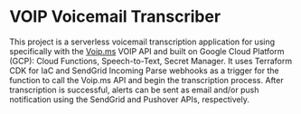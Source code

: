 # VOIP Voicemail Transcriber

This project is a serverless voicemail transcription application for using specifically with the [Voip.ms](https://voip.ms) VOIP API and built on Google Cloud Platform (GCP): Cloud Functions, Speech-to-Text, Secret Manager. It uses Terraform CDK for IaC and SendGrid Incoming Parse webhooks as a trigger for the function to call the Voip.ms API and begin the transcription process. After transcription is successful, alerts can be sent as email and/or push notification using the SendGrid and Pushover APIs, respectively.
